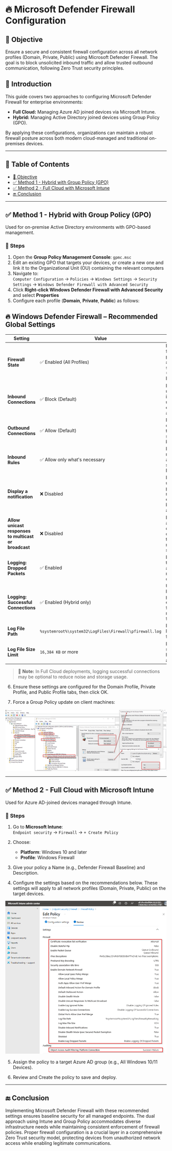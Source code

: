 # 🔥 Microsoft Defender Firewall Configuration

## 🎯 Objective

Ensure a secure and consistent firewall configuration across all network profiles (Domain, Private, Public) using Microsoft Defender Firewall. The goal is to block unsolicited inbound traffic and allow trusted outbound communication, following Zero Trust security principles.

## 📝 Introduction

This guide covers two approaches to configuring Microsoft Defender Firewall for enterprise environments:

- **Full Cloud:** Managing Azure AD joined devices via Microsoft Intune.  
- **Hybrid:** Managing Active Directory joined devices using Group Policy (GPO).

By applying these configurations, organizations can maintain a robust firewall posture across both modern cloud-managed and traditional on-premises devices.

---

## 📘 Table of Contents

* [🎯 Objective](#-objective)
* [✅ Method 1 - Hybrid with Group Policy (GPO)](#-method-1---hybrid-with-group-policy-gpo)
* [✅ Method 2 - Full Cloud with Microsoft Intune](#-method-2---full-cloud-with-microsoft-intune)
* [🔚 Conclusion](#-conclusion)
  
---

## ✅ Method 1 - Hybrid with Group Policy (GPO)

Used for on-premise Active Directory environments with GPO-based management.

### 🧭 **Steps**

1. Open the **Group Policy Management Console**: `gpmc.msc`
2. Edit an existing GPO that targets your devices, or create a new one and link it to the Organizational Unit (OU) containing the relevant computers
3. Navigate to:  
   `Computer Configuration` → `Policies` → `Windows Settings` → `Security Settings` → `Windows Defender Firewall with Advanced Security`
4. Click **Right-click Windows Defender Firewall with Advanced Security** and select **Properties**
5. Configure each profile (**Domain**, **Private**, **Public**) as follows:

## 🔥 Windows Defender Firewall – Recommended Global Settings

| Setting | Value | Description |
|---------|-------|-------------|
| **Firewall State** | ✅ Enabled (All Profiles) | Ensures firewall protection is active in all scenarios (Domain, Private, Public) |
| **Inbound Connections** | ✅ Block (Default) | Blocks all unsolicited incoming traffic unless explicitly allowed |
| **Outbound Connections** | ✅ Allow (Default) | Permits outbound traffic unless specifically blocked |
| **Inbound Rules** |  ✅ Allow only what's necessary | Define explicit rules for allowed services (e.g., RDP, SMB) |
| **Display a notification** | ❌ Disabled | Prevents unnecessary pop-ups and reduces exposure of blocked actions |
| **Allow unicast responses to multicast or broadcast** | ❌ Disabled | Prevents attackers from discovering devices through network scanning |
| **Logging: Dropped Packets** | ✅ Enabled | Helps in troubleshooting and auditing rejected connections |
| **Logging: Successful Connections** | ✅ Enabled (Hybrid only) | Useful in hybrid/on-prem environments for visibility, not required in full cloud |
| **Log File Path** | `%systemroot%\system32\LogFiles\Firewall\pfirewall.log` | Default location for firewall logs |
| **Log File Size Limit** | `16,384 KB` or more | Ensures sufficient history for auditing |

> 📝 **Note:** In Full Cloud deployments, logging successful connections may be optional to reduce noise and storage usage.

6. Ensure these settings are configured for the Domain Profile, Private Profile, and Public Profile tabs, then click OK.

7. Force a Group Policy update on client machines:

![GPO-Firewall](https://github.com/AliChoukatli/CyberShield-Enterprise/blob/main/04_AzureAD_Sync_%26_Endpoint_Security/Screenshots/GPO-Firewall.png)

---


## ✅ Method 2 - Full Cloud with Microsoft Intune

Used for Azure AD-joined devices managed through Intune.

### 🧭 **Steps**

1. Go to **Microsoft Intune**:  
   `Endpoint security` → `Firewall` → `+ Create Policy`
2. Choose:
   - **Platform**: Windows 10 and later  
   - **Profile**: Windows Firewall

3. Give your policy a Name (e.g., Defender Firewall Baseline) and Description.
4. Configure the settings based on the recommendations below. These settings will apply to all network profiles (Domain, Private, Public) on the target devices.

![Firewall_Setting](https://github.com/AliChoukatli/CyberShield-Enterprise/blob/main/04_AzureAD_Sync_%26_Endpoint_Security/Screenshots/Firewall_Setting.png)

5. Assign the policy to a target Azure AD group (e.g., All Windows 10/11 Devices).

6. Review and Create the policy to save and deploy.

---

## 🔚 Conclusion

Implementing Microsoft Defender Firewall with these recommended settings ensures baseline security for all managed endpoints. The dual approach using Intune and Group Policy accommodates diverse infrastructure needs while maintaining consistent enforcement of firewall policies. Proper firewall configuration is a crucial layer in a comprehensive Zero Trust security model, protecting devices from unauthorized network access while enabling legitimate communications.

